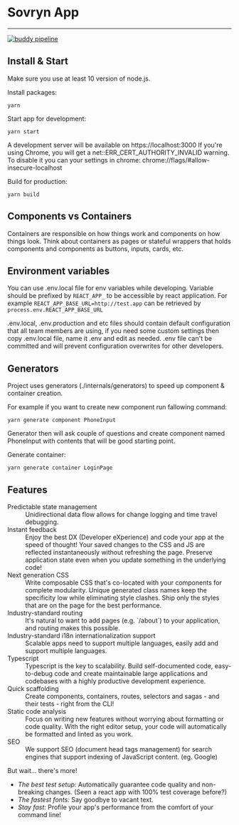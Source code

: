 # Sovryn App

---

[![buddy pipeline](https://app.buddy.works/sovryn/sovryn-frontend/pipelines/pipeline/280478/badge.svg?token=ed1cb69cbee6a52696a31b1f9060030fefe88ab6573a2f51dd45064a1470eeb7 'buddy pipeline')](https://app.buddy.works/sovryn/sovryn-frontend/pipelines/pipeline/280478)

## Install & Start

Make sure you use at least 10 version of node.js.

Install packages:

```shell
yarn
```

Start app for development:

```shell
yarn start
```

A development server will be available on https://localhost:3000 If you're using Chrome, you will get a net::ERR_CERT_AUTHORITY_INVALID warning. To disable it you can your settings in chrome: chrome://flags/#allow-insecure-localhost


Build for production:

```shell
yarn build
```

## Components vs Containers

Containers are responsible on how things work and components on how things look.
Think about containers as pages or stateful wrappers that holds components and components as buttons, inputs, cards, etc.

## Environment variables

You can use .env.local file for env variables while developing.
Variable should be prefixed by `REACT_APP_` to be accessible by react application.
For example `REACT_APP_BASE_URL=http://test.app` can be retrieved by `process.env.REACT_APP_BASE_URL`

.env.local, .env.production and etc files should contain default configuration that all team members are using,
if you need some custom settings then copy .env.local file, name it .env and edit as needed. .env file can't be committed and will prevent configuration overwrites for other developers.

## Generators

Project uses generators (./internals/generators) to speed up component & container creation.

For example if you want to create new component run fallowing command:

```shell
yarn generate component PhoneInput
```

Generator then will ask couple of questions and create component named PhoneInput with contents that will be good starting point.

Generate container:

```shell
yarn generate container LoginPage
```

## Features

<dl>

  <dt>Predictable state management</dt>
  <dd>Unidirectional data flow allows for change logging and time travel debugging.</dd>

  <dt>Instant feedback</dt>
  <dd>Enjoy the best DX (Developer eXperience) and code your app at the speed of thought! Your saved changes to the CSS and JS are reflected instantaneously without refreshing the page. Preserve application state even when you update something in the underlying code!</dd>

  <dt>Next generation CSS</dt>
  <dd>Write composable CSS that's co-located with your components for complete modularity. Unique generated class names keep the specificity low while eliminating style clashes. Ship only the styles that are on the page for the best performance.</dd>

  <dt>Industry-standard routing</dt>
  <dd>It's natural to want to add pages (e.g. `/about`) to your application, and routing makes this possible.</dd>

  <dt>Industry-standard i18n internationalization support</dt>
  <dd>Scalable apps need to support multiple languages, easily add and support multiple languages.</dd>

  <dt>Typescript</dt>
  <dd>Typescript is the key to scalability. Build self-documented code, easy-to-debug code and create maintainable large applications and codebases with a highly productive development experience.</dd>

  <dt>Quick scaffolding</dt>
  <dd>Create components, containers, routes, selectors and sagas - and their tests - right from the CLI!</dd>

  <dt>Static code analysis</dt>
  <dd>Focus on writing new features without worrying about formatting or code quality. With the right editor setup, your code will automatically be formatted and linted as you work.</dd>

  <dt>SEO</dt>
  <dd>We support SEO (document head tags management) for search engines that support indexing of JavaScript content. (eg. Google)</dd>
</dl>

But wait... there's more!

- _The best test setup:_ Automatically guarantee code quality and non-breaking
  changes. (Seen a react app with 100% test coverage before?)
- _The fastest fonts:_ Say goodbye to vacant text.
- _Stay fast_: Profile your app's performance from the comfort of your command
  line!
